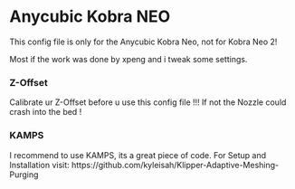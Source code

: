 <h1>Anycubic Kobra NEO</h1>

This config file is only for the Anycubic Kobra Neo, not for Kobra Neo 2!

Most if the work was done by xpeng and i tweak some settings.


<h3>Z-Offset</h3>
Calibrate ur Z-Offset before u use this config file !!! If not the Nozzle could crash into the bed !

<h3>KAMPS</h3>
I recommend to use KAMPS, its a great piece of code. For Setup and Installation visit:
https://github.com/kyleisah/Klipper-Adaptive-Meshing-Purging

